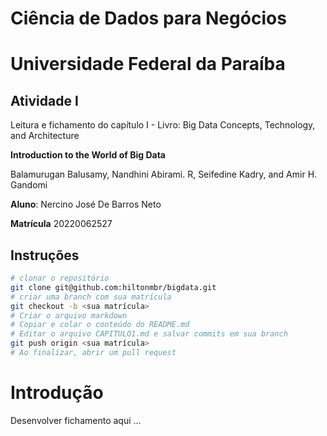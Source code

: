 # Ciência de Dados para Negócios

# Universidade Federal da Paraíba

## Atividade I

Leitura e fichamento do capítulo I - Livro: Big Data
Concepts, Technology, and Architecture

**Introduction to the World of Big Data**

Balamurugan Balusamy, Nandhini Abirami. R, Seifedine Kadry, and Amir H. Gandomi

**Aluno**: Nercino José De Barros Neto

**Matrícula** 20220062527

## Instruções

```bash
# clonar o repositório
git clone git@github.com:hiltonmbr/bigdata.git
# criar uma branch com sua matrícula
git checkout -b <sua matrícula>
# Criar o arquivo markdown
# Copiar e colar o conteúdo do README.md
# Editar o arquivo CAPITULO1.md e salvar commits em sua branch
git push origin <sua matrícula>
# Ao finalizar, abrir um pull request
```

# Introdução

Desenvolver fichamento aqui ...
